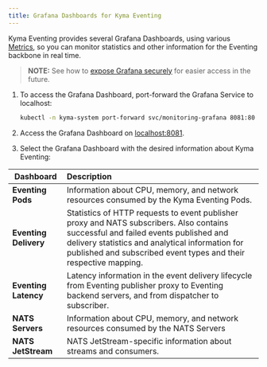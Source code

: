 ```yaml
---
title: Grafana Dashboards for Kyma Eventing
---
```


Kyma Eventing provides several Grafana Dashboards, using various [Metrics](./evnt-02-eventing-metrics.md), so you can monitor statistics and other information for the Eventing backbone in real time.

> **NOTE:** See how to [expose Grafana securely](../security/sec-06-access-expose-kiali-grafana.md) for easier access in the future.

1. To access the Grafana Dashboard, port-forward the Grafana Service to localhost:

   ```bash
   kubectl -n kyma-system port-forward svc/monitoring-grafana 8081:80
   ```

2. Access the Grafana Dashboard on [localhost:8081](http://localhost:8081).

3. Select the Grafana Dashboard with the desired information about Kyma Eventing:

| Dashboard    |  Description |
|-------------|:--------------|
| **Eventing Pods** | Information about CPU, memory, and network resources consumed by the Kyma Eventing Pods. |
| **Eventing Delivery** | Statistics of HTTP requests to event publisher proxy and NATS subscribers. Also contains successful and failed events published and delivery statistics and analytical information for published and subscribed event types and their respective mapping. |
| **Eventing Latency** | Latency information in the event delivery lifecycle from Eventing publisher proxy to Eventing backend servers, and from dispatcher to subscriber.  |
| **NATS Servers** | Information about CPU, memory, and network resources consumed by the NATS Servers  |
| **NATS JetStream** | NATS JetStream-specific information about streams and consumers.  |
